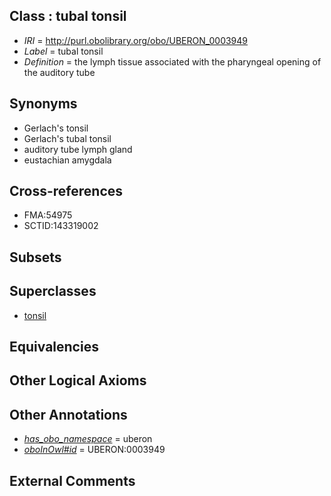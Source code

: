
## Class : tubal tonsil

 * *IRI* = http://purl.obolibrary.org/obo/UBERON_0003949
 * *Label* = tubal tonsil
 * *Definition* = the lymph tissue associated with the pharyngeal opening of the auditory tube

## Synonyms

 * Gerlach's tonsil
 * Gerlach's tubal tonsil
 * auditory tube lymph gland
 * eustachian amygdala

## Cross-references

 * FMA:54975
 * SCTID:143319002

## Subsets


## Superclasses

 * [tonsil](../../UBERON/72/UBERON_0002372.md)

## Equivalencies


## Other Logical Axioms


## Other Annotations

 * *[has_obo_namespace](../../ce/oboInOwl#hasOBONamespace.md)* = uberon
 * *[oboInOwl#id](../../id/oboInOwl#id.md)* = UBERON:0003949

## External Comments

